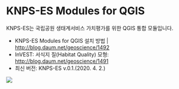 KNPS-ES Modules for QGIS
========================
   
   
KNPS-ES는 국립공원 생태계서비스 가치평가를 위한 QGIS 통합 모듈입니다.
    
* KNPS-ES Modules for QGIS 설치 방법 | http://blog.daum.net/geoscience/1492
* InVEST: 서식지 질(Habitat Quality) 모형: http://blog.daum.net/geoscience/1491    
* 최신 버전: KNPS-ES v.0.1.(2020. 4. 2.)
<img src="https://github.com/osgeokr/KNPS-InVEST/blob/master/HABITAT_QUAL.png">
